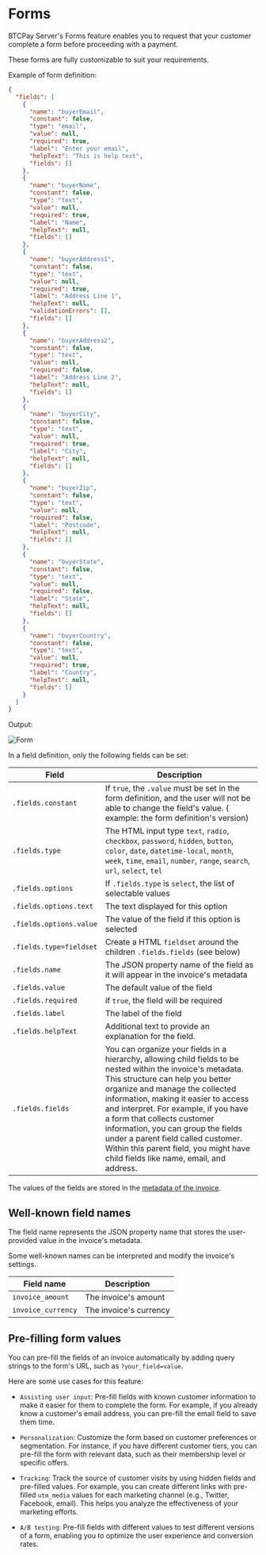 # Forms

BTCPay Server's Forms feature enables you to request that your customer complete a form before proceeding with a payment.

These forms are fully customizable to suit your requirements.

Example of form definition:

```json
{
  "fields": [
    {
      "name": "buyerEmail",
      "constant": false,
      "type": "email",
      "value": null,
      "required": true,
      "label": "Enter your email",
      "helpText": "This is help text",
      "fields": []
    },
    {
      "name": "buyerName",
      "constant": false,
      "type": "text",
      "value": null,
      "required": true,
      "label": "Name",
      "helpText": null,
      "fields": []
    },
    {
      "name": "buyerAddress1",
      "constant": false,
      "type": "text",
      "value": null,
      "required": true,
      "label": "Address Line 1",
      "helpText": null,
      "validationErrors": [],
      "fields": []
    },
    {
      "name": "buyerAddress2",
      "constant": false,
      "type": "text",
      "value": null,
      "required": false,
      "label": "Address Line 2",
      "helpText": null,
      "fields": []
    },
    {
      "name": "buyerCity",
      "constant": false,
      "type": "text",
      "value": null,
      "required": true,
      "label": "City",
      "helpText": null,
      "fields": []
    },
    {
      "name": "buyerZip",
      "constant": false,
      "type": "text",
      "value": null,
      "required": false,
      "label": "Postcode",
      "helpText": null,
      "fields": []
    },
    {
      "name": "buyerState",
      "constant": false,
      "type": "text",
      "value": null,
      "required": false,
      "label": "State",
      "helpText": null,
      "fields": []
    },
    {
      "name": "buyerCountry",
      "constant": false,
      "type": "text",
      "value": null,
      "required": true,
      "label": "Country",
      "helpText": null,
      "fields": []
    }
  ]
}
```

Output:

![Form](./img/Forms-1.png)

In a field definition, only the following fields can be set:

| Field                   | Description                                                                                                                                                                                                                                                                                                                                                                                                                                                        |
| ----------------------- | ------------------------------------------------------------------------------------------------------------------------------------------------------------------------------------------------------------------------------------------------------------------------------------------------------------------------------------------------------------------------------------------------------------------------------------------------------------------ |
| `.fields.constant`      | If `true`, the `.value` must be set in the form definition, and the user will not be able to change the field's value. ( example: the form definition's version)                                                                                                                                                                                                                                                                                                   |
| `.fields.type`          | The HTML input type `text`, `radio`, `checkbox`, `password`, `hidden`, `button`, `color`, `date`, `datetime-local`, `month`, `week`, `time`, `email`, `number`, `range`, `search`, `url`, `select`, `tel`                                                                                                                                                                                                                                                          |
| `.fields.options`       | If `.fields.type` is `select`, the list of selectable values                                                                                                                                                                                                                                                                                                                                                                                                       |
| `.fields.options.text`  | The text displayed for this option                                                                                                                                                                                                                                                                                                                                                                                                                                 |
| `.fields.options.value` | The value of the field if this option is selected                                                                                                                                                                                                                                                                                                                                                                                                                  |
| `.fields.type=fieldset` | Create a HTML `fieldset` around the children `.fields.fields` (see below)                                                                                                                                                                                                                                                                                                                                                                                          |
| `.fields.name`          | The JSON property name of the field as it will appear in the invoice's metadata                                                                                                                                                                                                                                                                                                                                                                                    |
| `.fields.value`         | The default value of the field                                                                                                                                                                                                                                                                                                                                                                                                                                     |
| `.fields.required`      | if `true`, the field will be required                                                                                                                                                                                                                                                                                                                                                                                                                              |
| `.fields.label`         | The label of the field                                                                                                                                                                                                                                                                                                                                                                                                                                             |
| `.fields.helpText`      | Additional text to provide an explanation for the field.                                                                                                                                                                                                                                                                                                                                                                                                           |
| `.fields.fields`        | You can organize your fields in a hierarchy, allowing child fields to be nested within the invoice's metadata. This structure can help you better organize and manage the collected information, making it easier to access and interpret. For example, if you have a form that collects customer information, you can group the fields under a parent field called customer. Within this parent field, you might have child fields like name, email, and address. |

The values of the fields are stored in the [metadata of the invoice](/Development/InvoiceMetadata/).

## Well-known field names

The field name represents the JSON property name that stores the user-provided value in the invoice's metadata.

Some well-known names can be interpreted and modify the invoice's settings.

| Field name         | Description            |
| ------------------ | ---------------------- |
| `invoice_amount`   | The invoice's amount   |
| `invoice_currency` | The invoice's currency |

## Pre-filling form values

You can pre-fill the fields of an invoice automatically by adding query strings to the form's URL, such as `?your_field=value`.

Here are some use cases for this feature:

- `Assisting user input`: Pre-fill fields with known customer information to make it easier for them to complete the form. For example, if you already know a customer's email address, you can pre-fill the email field to save them time.
- `Personalization`: Customize the form based on customer preferences or segmentation. For instance, if you have different customer tiers, you can pre-fill the form with relevant data, such as their membership level or specific offers.
- `Tracking`: Track the source of customer visits by using hidden fields and pre-filled values. For example, you can create different links with pre-filled `utm_media` values for each marketing channel (e.g., Twitter, Facebook, email). This helps you analyze the effectiveness of your marketing efforts.

- `A/B testing`: Pre-fill fields with different values to test different versions of a form, enabling you to optimize the user experience and conversion rates.
